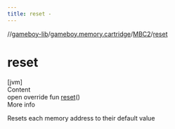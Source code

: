 ```yaml
---
title: reset -
---
```

//[gameboy-lib](../../index.md)/[gameboy.memory.cartridge](../index.md)/[MBC2](index.md)/[reset](reset.md)



# reset  
[jvm]  
Content  
open override fun [reset](reset.md)()  
More info  


Resets each memory address to their default value

  



